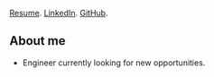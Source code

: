 [Resume](CameronLeeds_Resume.pdf).
[LinkedIn](https://www.linkedin.com/in/cameronleeds/).
[GitHub](https://github.com/cameron-leeds).

## [](#header-2)About me

* Engineer currently looking for new opportunities.
